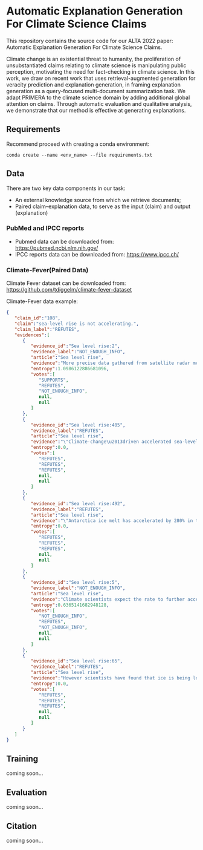 # Automatic Explanation Generation For Climate Science Claims
This repository contains the source code for our ALTA 2022 paper: Automatic Explanation Generation For Climate Science Claims.

Climate change is an existential threat to humanity, the proliferation of unsubstantiated claims relating to climate science is manipulating public perception, motivating the need for fact-checking in climate science. In this work, we draw on recent work that uses retrieval-augmented generation for veracity prediction and explanation generation, in framing explanation generation as a query-focused multi-document summarization task. We adapt PRIMERA to the climate science domain by adding additional global attention on claims. Through automatic evaluation and qualitative analysis, we demonstrate that our method is effective at generating explanations.

## Requirements
Recommend proceed with creating a conda environment:
```
conda create --name <env_name> --file requirements.txt
```

## Data
There are two key data components in our task: 
- An external knowledge source from which we retrieve documents; 
- Paired claim–explanation data, to serve as the input (claim) and output (explanation)
### PubMed and IPCC reports
- Pubmed data can be downloaded from: https://pubmed.ncbi.nlm.nih.gov/
- IPCC reports data can be downloaded from: https://www.ipcc.ch/

### Climate-Fever(Paired Data)
Climate Fever dataset can be downloaded from: https://github.com/tdiggelm/climate-fever-dataset

Climate-Fever data example:
```json
{
   "claim_id":"108",
   "claim":"sea-level rise is not accelerating.",
   "claim_label":"REFUTES",
   "evidences":[
      {
         "evidence_id":"Sea level rise:2",
         "evidence_label":"NOT_ENOUGH_INFO",
         "article":"Sea level rise",
         "evidence":"More precise data gathered from satellite radar measurements reveal an accelerating rise of 7.5\u00a0cm (3.0\u00a0in) from 1993 to 2017, which is a trend of roughly 30\u00a0cm (12\u00a0in) per century.",
         "entropy":1.0986122886681096,
         "votes":[
            "SUPPORTS",
            "REFUTES",
            "NOT_ENOUGH_INFO",
            null,
            null
         ]
      },
      {
         "evidence_id":"Sea level rise:405",
         "evidence_label":"REFUTES",
         "article":"Sea level rise",
         "evidence":"\"Climate-change\u2013driven accelerated sea-level rise detected in the altimeter era\".",
         "entropy":0.0,
         "votes":[
            "REFUTES",
            "REFUTES",
            "REFUTES",
            null,
            null
         ]
      },
      {
         "evidence_id":"Sea level rise:492",
         "evidence_label":"REFUTES",
         "article":"Sea level rise",
         "evidence":"\"Antarctica ice melt has accelerated by 280% in the last 4 decades\".",
         "entropy":0.0,
         "votes":[
            "REFUTES",
            "REFUTES",
            "REFUTES",
            null,
            null
         ]
      },
      {
         "evidence_id":"Sea level rise:5",
         "evidence_label":"NOT_ENOUGH_INFO",
         "article":"Sea level rise",
         "evidence":"Climate scientists expect the rate to further accelerate during the 21st century.",
         "entropy":0.6365141682948128,
         "votes":[
            "NOT_ENOUGH_INFO",
            "REFUTES",
            "NOT_ENOUGH_INFO",
            null,
            null
         ]
      },
      {
         "evidence_id":"Sea level rise:65",
         "evidence_label":"REFUTES",
         "article":"Sea level rise",
         "evidence":"However scientists have found that ice is being lost, and at an accelerating rate.",
         "entropy":0.0,
         "votes":[
            "REFUTES",
            "REFUTES",
            "REFUTES",
            null,
            null
         ]
      }
   ]
}
```


## Training
coming soon...

## Evaluation
coming soon...

## Citation
coming soon...
